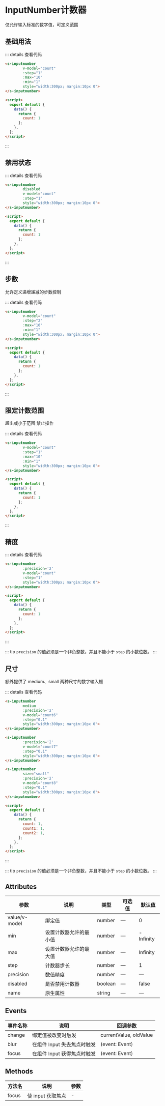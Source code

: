 # InputNumber计数器

仅允许输入标准的数字值，可定义范围

## 基础用法

<s-inputnumber
        v-model="count"
        :step="1"
        :max="10"
        :min="1"
        style="width:300px; margin:10px 0">
</s-inputnumber>

<script>
  export default {
    data() {
      return {
        count: 1
      };
    },
  };
</script>


::: details 查看代码
```html
<s-inputnumber
        v-model="count"
        :step="1"
        :max="10"
        :min="1"
        style="width:300px; margin:10px 0">
</s-inputnumber>

<script>
  export default {
    data() {
      return {
        count: 1
      };
    },
  };
</script>
```
:::



## 禁用状态

<s-inputnumber
       disabled
        v-model="count2"
        :step="1"
        style="width:300px; margin:10px 0">
</s-inputnumber>

<script>
  export default {
    data() {
      return {
        count: 1
      };
    },
  };
</script>


::: details 查看代码
```html
<s-inputnumber
        disabled
        v-model="count"
        :step="1"
        style="width:300px; margin:10px 0">
</s-inputnumber>

<script>
  export default {
    data() {
      return {
        count: 1
      };
    },
  };
</script>
```
:::

## 步数

允许定义递增递减的步数控制

<s-inputnumber
        v-model="count3"
        :step="2"
        style="width:300px; margin:10px 0">
</s-inputnumber>

<script>
  export default {
    data() {
      return {
        count: 1
      };
    },
  };
</script>


::: details 查看代码
```html
<s-inputnumber
        v-model="count"
        :step="2"
        :max="10"
        :min="1"
        style="width:300px; margin:10px 0">
</s-inputnumber>

<script>
  export default {
    data() {
      return {
        count: 1
      };
    },
  };
</script>
```
:::




## 限定计数范围

超出或小于范围 禁止操作

<s-inputnumber
        v-model="count4"
        :step="1"
        :max="10"
        :min="1"
        style="width:300px; margin:10px 0">
</s-inputnumber>

<script>
  export default {
    data() {
      return {
        count: 1
      };
    },
  };
</script>


::: details 查看代码
```html
<s-inputnumber
        v-model="count"
        :step="1"
        :max="10"
        :min="1"
        style="width:300px; margin:10px 0">
</s-inputnumber>

<script>
  export default {
    data() {
      return {
        count: 1
      };
    },
  };
</script>
```
:::

## 精度

<s-inputnumber
        :precision='2'
        v-model="count5"
        :step="0.1"
        style="width:300px; margin:10px 0">
</s-inputnumber>

<script>
  export default {
    data() {
      return {
        count: 1
      };
    },
  };
</script>


::: details 查看代码
```html
<s-inputnumber
        :precision='2'
        v-model="count"
        :step="1"
        style="width:300px; margin:10px 0">
</s-inputnumber>

<script>
  export default {
    data() {
      return {
        count: 1
      };
    },
  };
</script>
```
:::

::: tip
`precision` 的值必须是一个非负整数，并且不能小于 `step` 的小数位数。
:::

## 尺寸

额外提供了 medium、small 两种尺寸的数字输入框

<s-inputnumber
        medium
        :precision='2'
        v-model="count6"
        :step="0.1"
        style="width:300px; margin:10px 0">
</s-inputnumber>

<s-inputnumber
        :precision='2'
        v-model="count7"
        :step="0.1"
        style="width:300px; margin:10px 0">
</s-inputnumber>

<s-inputnumber
        size="small"
        :precision='2'
        v-model="count8"
        :step="0.1"
        style="width:300px; margin:10px 0">
</s-inputnumber>

<script>
  export default {
    data() {
      return {
        count: 1,
        count2: 1,
        count3: 1,
        count4: 1,
        count5: 1,
        count6: 1,
        count7: 1,
        count8: 1,
      };
    },
  };
</script>

::: details 查看代码
```html
<s-inputnumber
        medium
        :precision='2'
        v-model="count6"
        :step="0.1"
        style="width:300px; margin:10px 0">
</s-inputnumber>

<s-inputnumber
        :precision='2'
        v-model="count7"
        :step="0.1"
        style="width:300px; margin:10px 0">
</s-inputnumber>

<s-inputnumber
        size="small"
        :precision='2'
        v-model="count8"
        :step="0.1"
        style="width:300px; margin:10px 0">
</s-inputnumber>

<script>
  export default {
    data() {
      return {
        count: 1,
        count1: 1,
        count2: 1,
      };
    },
  };
</script>
```
:::

::: tip
`precision` 的值必须是一个非负整数，并且不能小于 `step` 的小数位数。
:::

## Attributes

参数 |	说明	| 类型 | 可选值 |	默认值
--- | --- | --- | --- | --- 
value/v-model | 	绑定值 | 	number | 	— |	0
min	 | 设置计数器允许的最小值	| number |	— |	-Infinity
max	 | 设置计数器允许的最大值 |	number |	— |	Infinity
step |	计数器步长 |	number |	— |	1
precision |	数值精度 |	number |	— |	—
disabled |	是否禁用计数器	| boolean |	— |	false
name |	原生属性	| string |	— |	—


## Events

事件名称 |	说明 |	回调参数
--- |--- |---
change |	绑定值被改变时触发 |	currentValue, oldValue
blur |	在组件 Input 失去焦点时触发 |	(event: Event)
focus |	在组件 Input 获得焦点时触发 |	(event: Event)

## Methods

方法名 |	说明 |	参数
--- |  --- | ---
focus |	使 input 获取焦点 |	-